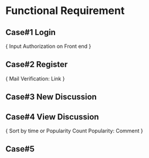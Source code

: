 # Functional Requirement
## Case#1 Login
{
  Input Authorization on Front end
}
## Case#2 Register
{
  Mail Verification: Link
}
## Case#3 New Discussion
## Case#4 View Discussion
{
  Sort by time or Popularity
  Count Popularity: Comment
}
## Case#5
